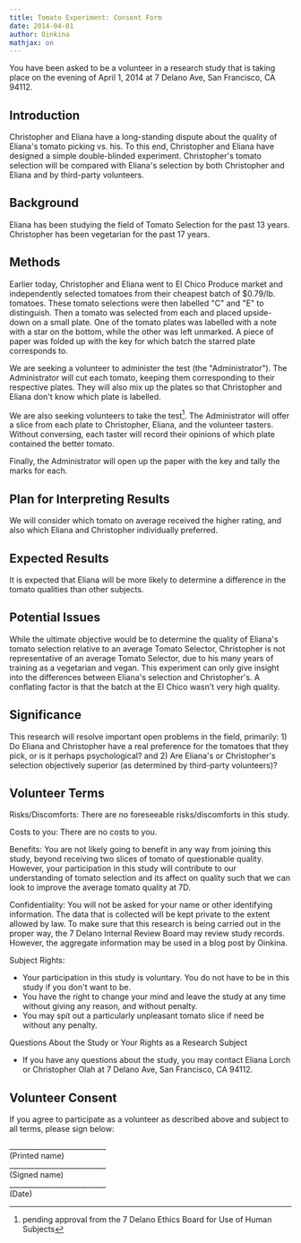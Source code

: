 ```yaml
---
title: Tomato Experiment: Consent Form
date: 2014-04-01
author: Oinkina
mathjax: on
---
```


You have been asked to be a volunteer in a research study that is taking place on the evening of April 1, 2014 at 7 Delano Ave, San Francisco, CA 94112. 

Introduction
-----------------
Christopher and Eliana have a long-standing dispute about the quality of Eliana's tomato picking vs. his. To this end, Christopher and Eliana have designed a simple double-blinded experiment. Christopher's tomato selection will be compared with Eliana's selection by both Christopher and Eliana and by third-party volunteers. 

Background
------------------
Eliana has been studying the field of Tomato Selection for the past 13 years. Christopher has been vegetarian for the past 17 years.

Methods
------------
Earlier today, Christopher and Eliana went to El Chico Produce market and independently selected tomatoes from their cheapest batch of $0.79/lb. tomatoes. These tomato selections were then labelled "C" and "E" to distinguish. Then a tomato was selected from each and placed upside-down on a small plate. One of the tomato plates was labelled with a note with a star on the bottom, while the other was left unmarked. A piece of paper was folded up with the key for which batch the starred plate corresponds to. 

We are seeking a volunteer to administer the test (the "Administrator"). The Administrator will cut each tomato, keeping them corresponding to their respective plates. They will also mix up the plates so that Christopher and Eliana don't know which plate is labelled. 

We are also seeking volunteers to take the test[^1]. The Administrator will offer a slice from each plate to Christopher, Eliana, and the volunteer tasters. Without conversing, each taster will record their opinions of which plate contained the better tomato. 

Finally, the Administrator will open up the paper with the key and tally the marks for each. 

Plan for Interpreting Results
----------------------------------------
We will consider which tomato on average received the higher rating, and also which Eliana and Christopher individually preferred.

Expected Results
--------------------------
It is expected that Eliana will be more likely to determine a difference in the tomato qualities than other subjects. 

Potential Issues
-----------------------
While the ultimate objective would be to determine the quality of Eliana's tomato selection relative to an average Tomato Selector, Christopher is not representative of an average Tomato Selector, due to his many years of training as a vegetarian and vegan. This experiment can only give insight into the differences between Eliana's selection and Christopher's. A conflating factor is that the batch at the El Chico wasn't very high quality.

Significance
------------------
This research will resolve important open problems in the field, primarily: 1) Do Eliana and Christopher have a real preference for the tomatoes that they pick, or is it perhaps psychological? and 2) Are Eliana's or Christopher's selection objectively superior (as determined by third-party volunteers)?

Volunteer Terms
-------------------------

Risks/Discomforts:
There are no foreseeable risks/discomforts in this study.

Costs to you:
There are no costs to you.

Benefits: 
You are not likely going to benefit in any way from joining this study, beyond receiving two slices of tomato of questionable quality. However, your participation in this study will contribute to our understanding of tomato selection and its affect on quality such that we can look to improve the average tomato quality at 7D.

Confidentiality:
You will not be asked for your name or other identifying information. The data that is collected will be kept private to the extent allowed by law. To make sure that this research is being carried out in the proper way, the 7 Delano Internal Review Board may review study records. However, the aggregate information may be used in a blog post by Oinkina.

Subject Rights:
* Your participation in this study is voluntary. You do not have to be in this study if you don't want to be.
* You have the right to change your mind and leave the study at any time without giving any reason, and without penalty. 
* You may spit out a particularly unpleasant tomato slice if need be without any penalty.

Questions About the Study or Your Rights as a Research Subject
* If you have any questions about the study, you may contact Eliana Lorch or Christopher Olah at 7 Delano Ave, San Francisco, CA 94112.


Volunteer Consent
-----------------------

If you agree to participate as a volunteer as described above and subject to all terms, please sign below:

<div>___________________________</div>
(Printed name)

<div>___________________________</div>
(Signed name)

<div>___________________________</div>
(Date)



[^1]: pending approval from the 7 Delano Ethics Board for Use of Human Subjects